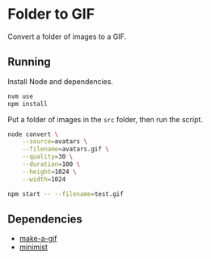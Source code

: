 # Folder to GIF

Convert a folder of images to a GIF.

## Running

Install Node and dependencies.

```sh
nvm use
npm install
```

Put a folder of images in the `src` folder, then run the script.

```sh
node convert \
    --source=avatars \
    --filename=avatars.gif \
    --quality=30 \
    --duration=100 \
    --height=1024 \
    --width=1024
```

```sh
npm start -- --filename=test.gif
```

## Dependencies

* [make-a-gif](https://github.com/VyrekXD/MAG)
* [minimist](https://github.com/substack/minimist)
